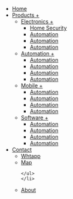 
<!-- Created By Zegham -->
<html lang="en" dir="ltr">
  <head>
    <meta charset="utf-8">
    <title>Responsive Drop-down Menu Bar</title>
    <link type="text/css" rel="stylesheet" href="style.css">
</head>
<body>

<div id="menu">
<ul>
  <li><a class="active" href="tryit.asp-filename=tryhow_js_topnav.html#home">Home</a></li>
  <li><a href="tryit.asp-filename=tryhow_js_topnav.html#news">Products  +</a>
  <ul>
  <li><a href="#">Electronics +</a>
  <ul>
       <li><a href="#" class+"active">Home Security</a></li>
       <li><a href="#">Automation</a></li>
	   <li><a href="#">Automation</a></li>
	  <li><a href="#">Automation</a></li>
	</ul>
 </li>
   <li><a href="#">Automation +</a>
   <ul>
       <li><a href="#">Automation</a></li>
       <li><a href="#">Automation</a></li>
	   <li><a href="#">Automation</a></li>
	  <li><a href="#">Automation</a></li>
	</ul> 
   </li>
    <li><a href="#">Mobile +</a>
	 <ul>
       <li><a href="#">Automation</a></li>
       <li><a href="#">Automation</a></li>
	   <li><a href="#">Automation</a></li>
	  <li><a href="#">Automation</a></li>
	</ul>
	</li>
	 <li><a href="#">Software +</a>
	  <ul>
       <li><a href="#">Automation</a></li>
       <li><a href="#">Automation</a></li>
	   <li><a href="#">Automation</a></li>
	  <li><a href="#">Automation</a></li>
	</ul>
	 </li>
	 </ul>
        </li>
    <li><a href="#">Contact</a>
	 <ul>
       <li><a href="#">Whtapp</a></li>
       <li><a href="#">Map
	   </a></li>
	   
	</ul>
	</li>
  <li><a href="tryit.asp-filename=tryhow_js_topnav.html#about">About</a></li>
  
</div>
</body>
